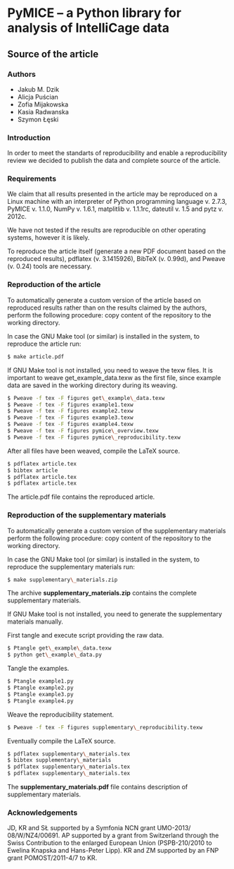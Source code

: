 # PyMICE – a Python library for analysis of IntelliCage data
## Source of the article
### Authors
* Jakub M. Dzik
* Alicja Puścian
* Zofia Mijakowska
* Kasia Radwanska
* Szymon Łęski


### Introduction
In order to meet the standarts of reproducibility and enable a reproducibility
review we decided to publish the data and complete source of the article.


### Requirements
We claim that all results presented in the article may be reproduced on a Linux
machine with an interpreter of Python programming language v. 2.7.3, PyMICE
v. 1.1.0, NumPy v. 1.6.1, matplitlib v. 1.1.1rc, dateutil v. 1.5 and pytz
v. 2012c.

We have not tested if the results are reproducible on other operating systems,
however it is likely.

To reproduce the article itself (generate a new PDF document based on the
reproduced results), pdflatex (v. 3.1415926), BibTeX (v. 0.99d), and Pweave
(v. 0.24) tools are necessary.


### Reproduction of the article

To automatically generate a custom version of the article based on reproduced
results rather than on the results claimed by the authors, perform the following
procedure: copy content of the repository to the working directory.

In case the GNU Make tool (or similar) is installed in the system, to reproduce
the article run:

```bash
$ make article.pdf
```

If GNU Make tool is not installed, you need to weave the texw files. It is
important to weave get\_example\_data.texw as the first file, since example
data are saved in the working directory during its weaving.

```bash
$ Pweave -f tex -F figures get\_example\_data.texw
$ Pweave -f tex -F figures example1.texw
$ Pweave -f tex -F figures example2.texw
$ Pweave -f tex -F figures example3.texw
$ Pweave -f tex -F figures example4.texw
$ Pweave -f tex -F figures pymice\_overview.texw
$ Pweave -f tex -F figures pymice\_reproducibility.texw
```

After all files have been weaved, compile the LaTeX source.

```bash
$ pdflatex article.tex
$ bibtex article
$ pdflatex article.tex
$ pdflatex article.tex
```

The article.pdf file contains the reproduced article.


### Reproduction of the supplementary materials

To automatically generate a custom version of the supplementary materials
perform the following procedure: copy content of the repository to the working
directory.

In case the GNU Make tool (or similar) is installed in the system, to reproduce
the supplementary materials run:

```bash
$ make supplementary\_materials.zip
```

The archive **supplementary\_materials.zip** contains the complete supplementary
materials.

If GNU Make tool is not installed, you need to generate the supplementary
materials manually.

First tangle and execute script providing the raw data.

```bash
$ Ptangle get\_example\_data.texw
$ python get\_example\_data.py
```

Tangle the examples.

```bash
$ Ptangle example1.py
$ Ptangle example2.py
$ Ptangle example3.py
$ Ptangle example4.py
```

Weave the reproducibility statement.

```bash
$ Pweave -f tex -F figures supplementary\_reproducibility.texw
```

Eventually compile the LaTeX source.

```bash
$ pdflatex supplementary\_materials.tex
$ bibtex supplementary\_materials
$ pdflatex supplementary\_materials.tex
$ pdflatex supplementary\_materials.tex
```

The **supplementary\_materials.pdf** file contains description of supplementary
materials.


### Acknowledgements

JD, KR and SŁ supported by a Symfonia NCN grant UMO-2013/
08/W/NZ4/00691. AP supported by a grant from Switzerland through the Swiss
Contribution to the enlarged European Union (PSPB-210/2010 to Ewelina Knapska
and Hans-Peter Lipp). KR and ZM supported by an FNP grant POMOST/2011-4/7 to KR.
